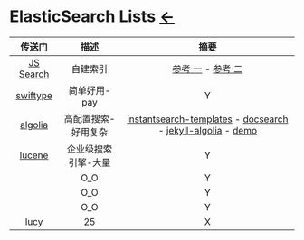 # ElasticSearch Lists  [←](index.md)

| 传送门 | 描述 | 摘要 |
|:---:|:---:|:---:|
| [JS Search](#) | 自建索引 | [参考·一](https://vsoch.github.io/2019/jekyll-search/#) - [参考·二](https://blog.webjeda.com/instant-jekyll-search/) |
| [swiftype](https://app.swiftype.com/) | 简单好用-pay | Y |
| [algolia](https://www.algolia.com/) | 高配置搜索-好用复杂 | [instantsearch-templates](https://instantsearch-templates.netlify.app/) - [docsearch](https://docsearch.algolia.com/) - [jekyll-algolia](https://community.algolia.com/jekyll-algolia/getting-started.html) - [demo](https://www.algolia.com/realtime-search-demo/test-es-demo) |
| [lucene](https://lucene.apache.org/solr/) | 企业级搜索引擎-大量 | Y |
| []() | O_O | Y |
| []() | O_O | Y |
| []() | O_O | Y |
| lucy | 25 | X |
